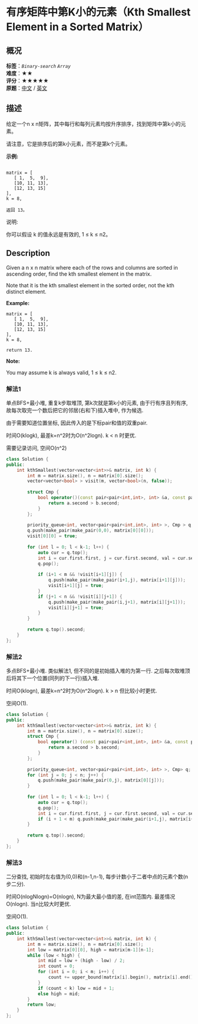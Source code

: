 # 有序矩阵中第K小的元素（Kth Smallest Element in a Sorted Matrix）
## 概况
**标签**：*`Binary-search`*  *`Array`*<br>
**难度**：★★<br>
**评分**：★★★★★<br>
**原题**：[中文](https://leetcode-cn.com/problems/kth-smallest-element-in-a-sorted-matrix) / [英文](https://leetcode.com/problems/kth-smallest-element-in-a-sorted-matrix)
## 描述

给定一个n x n矩阵，其中每行和每列元素均按升序排序，找到矩阵中第k小的元素。

请注意，它是排序后的第k小元素，而不是第k个元素。



**示例:**

```

matrix = [
   [ 1,  5,  9],
   [10, 11, 13],
   [12, 13, 15]
],
k = 8,

返回 13。
```





说明: 

你可以假设 k 的值永远是有效的, 1 &le; k &le; n2。



## Description

Given a n x n matrix where each of the rows and columns are sorted in ascending order, find the kth smallest element in the matrix.





Note that it is the kth smallest element in the sorted order, not the kth distinct element.





**Example:**

```
matrix = [
   [ 1,  5,  9],
   [10, 11, 13],
   [12, 13, 15]
],
k = 8,

return 13.
```

**Note:**

 

You may assume k is always valid, 1 &le; k &le; n2.


### 解法1
单点BFS+最小堆, 重复k步取堆顶, 第k次就是第k小的元素, 由于行有序且列有序, 故每次取完一个数后把它的邻居(右和下)插入堆中, 作为候选.

由于需要知道位置坐标, 因此传入的是下标pair和值的双重pair.

时间O(klogk), 最差k=n^2时为O(n^2logn). k < n 时更优.
 
需要记录访问, 空间O(n^2)

```c++
class Solution {
public:
    int kthSmallest(vector<vector<int>>& matrix, int k) {
        int m = matrix.size(), n = matrix[0].size();
        vector<vector<bool> > visit(m, vector<bool>(n, false));
        
        struct Cmp {
            bool operator()(const pair<pair<int,int>, int> &a, const pair<pair<int,int>, int> &b) {
                return a.second > b.second;
            }
        };
        
        priority_queue<int, vector<pair<pair<int,int>, int> >, Cmp > q;
        q.push(make_pair(make_pair(0,0), matrix[0][0]));
        visit[0][0] = true;
        
        for (int l = 0; l < k-1; l++) {
            auto cur = q.top();
            int i = cur.first.first, j = cur.first.second, val = cur.second;
            q.pop();
            
            if (i+1 < m && !visit[i+1][j]) {
                q.push(make_pair(make_pair(i+1,j), matrix[i+1][j]));
                visit[i+1][j] = true;
            }
            if (j+1 < n && !visit[i][j+1]) {
                q.push(make_pair(make_pair(i,j+1), matrix[i][j+1]));
                visit[i][j+1] = true;
            }
        }
        
        return q.top().second;
    }
};
```

### 解法2
多点BFS+最小堆. 类似解法1, 但不同的是初始插入堆的为第一行. 之后每次取堆顶后将其下一个位置(同列的下一行)插入堆. 

时间O(klogn), 最差k=n^2时为O(n^2logn). k > n 但比较小时更优.

空间O(1).

```c++
class Solution {
public:
    int kthSmallest(vector<vector<int>>& matrix, int k) {
        int m = matrix.size(), n = matrix[0].size();
        struct Cmp {
            bool operator() (const pair<pair<int,int>, int> &a, const pair<pair<int,int>, int> &b) {
                return a.second > b.second;
            }
        };
        
        priority_queue<int, vector<pair<pair<int,int>, int> >, Cmp> q;
        for (int j = 0; j < n; j++) {
            q.push(make_pair(make_pair(0,j), matrix[0][j]));
        }
        
        for (int l = 0; l < k-1; l++) {
            auto cur = q.top();
            q.pop();
            int i = cur.first.first, j = cur.first.second, val = cur.second;
            if (i + 1 < m) q.push(make_pair(make_pair(i+1,j), matrix[i+1][j]));
        }
        
        return q.top().second;
    }
};
```

### 解法3
二分查找, 初始时左右值为(0,0)和(n-1,n-1), 每步计数小于二者中点的元素个数(n步二分).

时间O(nlogNlogn)=O(nlogn), N为最大最小值的差, 在int范围内. 最差情况O(nlogn). 当n比较大时更优.

空间O(1).

```c++
class Solution {
public:
    int kthSmallest(vector<vector<int>>& matrix, int k) {
        int m = matrix.size(), n = matrix[0].size();
        int low = matrix[0][0], high = matrix[m-1][n-1];
        while (low < high) {
            int mid = low + (high - low) / 2;
            int count = 0;
            for (int i = 0; i < m; i++) {
                count += upper_bound(matrix[i].begin(), matrix[i].end(), mid) - matrix[i].begin();
            }
            if (count < k) low = mid + 1;
            else high = mid;
        }
        return low;
    }
};
```